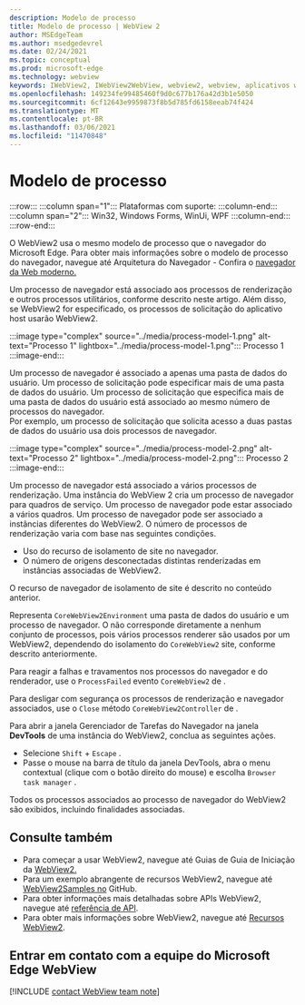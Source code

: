 ```yaml
---
description: Modelo de processo
title: Modelo de processo | WebView 2
author: MSEdgeTeam
ms.author: msedgedevrel
ms.date: 02/24/2021
ms.topic: conceptual
ms.prod: microsoft-edge
ms.technology: webview
keywords: IWebView2, IWebView2WebView, webview2, webview, aplicativos wpf, wpf, edge, ICoreWebView2, ICoreWebView2Host, controle de navegador, html de borda
ms.openlocfilehash: 149234fe99485460f9d0c677b176a42d3b1e5050
ms.sourcegitcommit: 6cf12643e9959873f8b5d785fd6158eeab74f424
ms.translationtype: MT
ms.contentlocale: pt-BR
ms.lasthandoff: 03/06/2021
ms.locfileid: "11470848"
---
```

# <a name="process-model"></a>Modelo de processo  

:::row:::
   :::column span="1":::
      Plataformas com suporte:
   :::column-end:::
   :::column span="2":::
      Win32, Windows Forms, WinUi, WPF
   :::column-end:::
:::row-end:::  

O WebView2 usa o mesmo modelo de processo que o navegador do Microsoft Edge.  Para obter mais informações sobre o modelo de processo do navegador, navegue até Arquitetura do Navegador - Confira o [navegador da Web moderno.][GoogleDeveloperWebUpdates201809InsideBrowserPart1BrowserArchitecture]  

Um processo de navegador está associado aos processos de renderização e outros processos utilitários, conforme descrito neste artigo.  Além disso, se WebView2 for especificado, os processos de solicitação do aplicativo host usarão WebView2.  

:::image type="complex" source="../media/process-model-1.png" alt-text="Processo 1" lightbox="../media/process-model-1.png":::
   Processo 1  
:::image-end:::  

Um processo de navegador é associado a apenas uma pasta de dados do usuário.  Um processo de solicitação pode especificar mais de uma pasta de dados do usuário.  Um processo de solicitação que especifica mais de uma pasta de dados do usuário está associado ao mesmo número de processos do navegador.  
Por exemplo, um processo de solicitação que solicita acesso a duas pastas de dados do usuário usa dois processos de navegador.  

:::image type="complex" source="../media/process-model-2.png" alt-text="Processo 2" lightbox="../media/process-model-2.png":::
   Processo 2  
:::image-end:::  

Um processo de navegador está associado a vários processos de renderização.  Uma instância do WebView 2 cria um processo de navegador para quadros de serviço.  Um processo de navegador pode estar associado a vários quadros.  Um processo de navegador pode ser associado a instâncias diferentes do WebView2.  O número de processos de renderização varia com base nas seguintes condições.  

*   Uso do recurso de isolamento de site no navegador.  
*   O número de origens desconectadas distintas renderizadas em instâncias associadas de WebView2.  

O recurso de navegador de isolamento de site é descrito no conteúdo anterior. 
<!--todo:  which previous content?  -->  
 

Representa `CoreWebView2Environment` uma pasta de dados do usuário e um processo de navegador.  O não corresponde diretamente a nenhum conjunto de processos, pois vários processos renderer são usados por um WebView2, dependendo do isolamento do `CoreWebView2` site, conforme descrito anteriormente.  

Para reagir a falhas e travamentos nos processos do navegador e do renderador, use o `ProcessFailed` evento `CoreWebView2` de .  

Para desligar com segurança os processos de renderização e navegador associados, use o `Close` método `CoreWebView2Controller` de .  

Para abrir a janela Gerenciador de Tarefas do Navegador na janela **DevTools** de uma instância do WebView2, conclua as seguintes ações.  

*   Selecione `Shift` + `Escape` .  
*   Passe o mouse na barra de título da janela DevTools, abra o menu contextual \(clique com o botão direito do mouse\) e escolha `Browser task manager` .  

Todos os processos associados ao processo de navegador do WebView2 são exibidos, incluindo finalidades associadas.  

## <a name="see-also"></a>Consulte também  

*   Para começar a usar WebView2, navegue até Guias de Guia de Iniciação da [WebView2.][Webview2IndexGettingStarted]  
*   Para um exemplo abrangente de recursos WebView2, navegue até [WebView2Samples no][GithubMicrosoftedgeWebview2samples] GitHub.  
*   Para obter informações mais detalhadas sobre APIs WebView2, navegue até [referência de API][DotnetApiMicrosoftWebWebview2WpfWebview2].  
*   Para obter mais informações sobre WebView2, navegue até [Recursos WebView2][Webview2IndexNextSteps].  

## <a name="getting-in-touch-with-the-microsoft-edge-webview-team"></a>Entrar em contato com a equipe do Microsoft Edge WebView  

[!INCLUDE [contact WebView team note](../includes/contact-webview-team-note.md)]  

<!-- links -->  

[Webview2IndexGettingStarted]: ../index.md#getting-started "Introdução - Introdução ao Microsoft Edge WebView2 | Microsoft Docs"  
[Webview2IndexNextSteps]: ../index.md#next-steps "Próximas etapas - Introdução ao Microsoft Edge WebView2 | Microsoft Docs"  

[DotnetApiMicrosoftWebWebview2WpfWebview2]: /dotnet/api/microsoft.web.webview2.wpf.webview2 "WebView2 Class | Microsoft Docs"  

[GithubMicrosoftedgeWebview2samples]: https://github.com/MicrosoftEdge/WebView2Samples "Exemplos de WebView2 - MicrosoftEdge/WebView2Samples | GitHub"  

[GoogleDeveloperWebUpdates201809InsideBrowserPart1BrowserArchitecture]: https://developers.google.com/web/updates/2018/09/inside-browser-part1#browser-architecture "Arquitetura do Navegador - Veja o navegador da Web moderno (parte 1)"  
